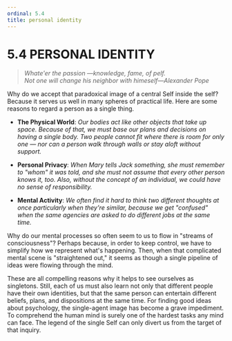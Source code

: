 ```yaml
---
ordinal: 5.4
title: personal identity
---
```


# 5.4 PERSONAL IDENTITY

> _Whate'er the passion &mdash;knowledge, fame, of pelf.  
> Not one will change his neighbor with himeself&mdash;Alexander Pope_

Why do we accept that paradoxical image of a central Self inside the self? Because it serves us well in many spheres of practical life. Here are some reasons to regard a person as a single thing.

- **The Physical World**: _Our bodies act like other objects that take up space. Because of that, we must base our plans and decisions on having a single body. Two people cannot fit where there is room for only one &mdash; nor can a person walk through walls or stay aloft without support._

- **Personal Privacy**: _When Mary tells Jack something, she must remember to "whom" it was told, and she must not assume that every other person knows it, too. Also, without the concept of an individual, we could have no sense of responsibility._

- **Mental Activity**: _We often find it hard to think two different thoughts at once particularly when they're similar, because we get "confused" when the same agencies are asked to do different jobs at the same time._

Why do our mental processes so often seem to us to flow in "streams of consciousness"? Perhaps because, in order to keep control, we have to simplify how we represent what's happening. Then, when that complicated mental scene is "straightened out," it seems as though a single pipeline of ideas were flowing through the mind.

These are all compelling reasons why it helps to see ourselves as singletons. Still, each of us must also learn not only that different people have their own identities, but that the same person can entertain different beliefs, plans, and dispositions at the same time. For finding good ideas about psychology, the single-agent image has become a grave impediment. To comprehend the human mind is surely one of the hardest tasks any mind can face. The legend of the single Self can only divert us from the target of that inquiry.
